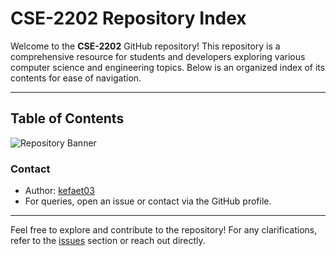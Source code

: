 # CSE-2202 Repository Index

Welcome to the **CSE-2202** GitHub repository! This repository is a comprehensive resource for students and developers exploring various computer science and engineering topics. Below is an organized index of its contents for ease of navigation.  

---

## Table of Contents

![Repository Banner](./images/banner.png)

### **Contact**
   - Author: [kefaet03](https://github.com/kefaet03)  
   - For queries, open an issue or contact via the GitHub profile.

---

Feel free to explore and contribute to the repository! For any clarifications, refer to the [issues](https://github.com/kefaet03/CSE-2202/issues) section or reach out directly.
